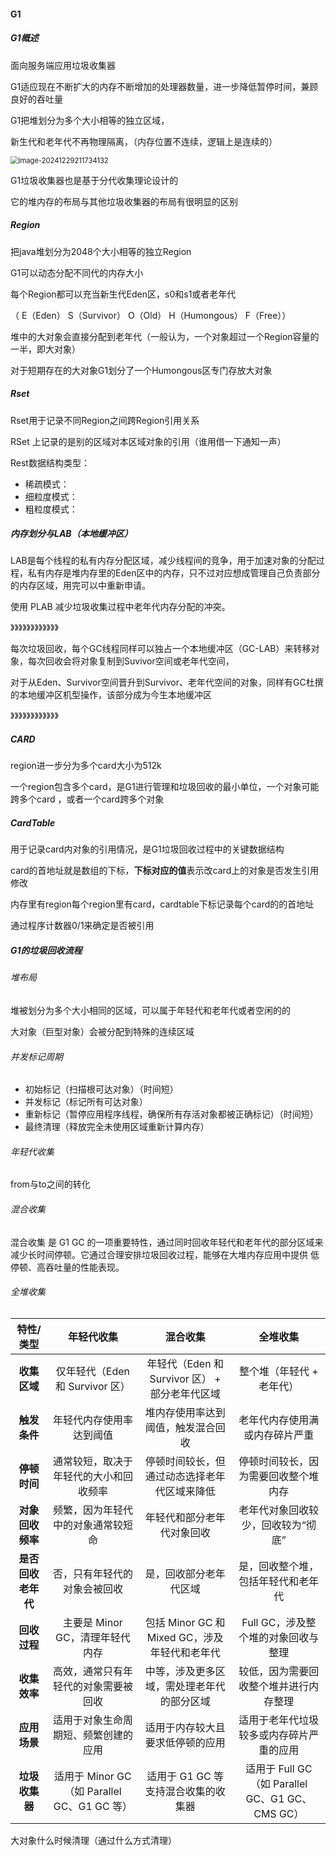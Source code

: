 #### G1

##### G1概述

面向服务端应用垃圾收集器

G1适应现在不断扩大的内存不断增加的处理器数量，进一步降低暂停时间，兼顾良好的吞吐量

G1把堆划分为多个大小相等的独立区域，

新生代和老年代不再物理隔离，（内存位置不连续，逻辑上是连续的）

<img src="C:\Users\陈宣玮\AppData\Roaming\Typora\typora-user-images\image-20241229211734132.png" alt="image-20241229211734132" style="zoom:80%;" />

G1垃圾收集器也是基于分代收集理论设计的

它的堆内存的布局与其他垃圾收集器的布局有很明显的区别

##### Region

把java堆划分为2048个大小相等的独立Region

G1可以动态分配不同代的内存大小

每个Region都可以充当新生代Eden区，s0和s1或者老年代

（ E（Eden）  S（Survivor） O（Old）  H（Humongous）   F（Free））

 堆中的大对象会直接分配到老年代（一般认为，一个对象超过一个Region容量的一半，即大对象）

对于短期存在的大对象G1划分了一个Humongous区专门存放大对象

##### Rset

Rset用于记录不同Region之间跨Region引用关系

RSet 上记录的是别的区域对本区域对象的引用（谁用借一下通知一声）

Rest数据结构类型：

- 稀疏模式：
- 细粒度模式：
- 粗粒度模式：

##### 内存划分与LAB（本地缓冲区）

LAB是每个线程的私有内存分配区域，减少线程间的竞争，用于加速对象的分配过程，私有内存是堆内存里的Eden区中的内存，只不过对应想成管理自己负责部分的内存区域，用完可以中重新申请。

 使用 PLAB 减少垃圾收集过程中老年代内存分配的冲突。

》》》》》》》》》》》》

每次垃圾回收，每个GC线程同样可以独占一个本地缓冲区（GC-LAB）来转移对象，每次回收会将对象复制到Suvivor空间或老年代空间，

对于从Eden、Survivor空间晋升到Survivor、老年代空间的对象，同样有GC杜撰的本地缓冲区机型操作，该部分成为今生本地缓冲区

》》》》》》》》》》》》

##### CARD

region进一步分为多个card大小为512k

一个region包含多个card，是G1进行管理和垃圾回收的最小单位，一个对象可能跨多个card ，或者一个card跨多个对象

##### CardTable

用于记录card内对象的引用情况，是G1垃圾回收过程中的关键数据结构

card的首地址就是数组的下标，**下标对应的值**表示改card上的对象是否发生引用修改

内存里有region每个region里有card，cardtable下标记录每个card的的首地址

通过程序计数器0/1来确定是否被引用

##### G1的垃圾回收流程

###### 堆布局

堆被划分为多个大小相同的区域，可以属于年轻代和老年代或者空闲的的

大对象（巨型对象）会被分配到特殊的连续区域

###### 并发标记周期

-  初始标记（扫描根可达对象）（时间短）
- 并发标记（标记所有可达对象）
- 重新标记（暂停应用程序线程，确保所有存活对象都被正确标记）（时间短）
- 最终清理（释放完全未使用区域重新计算内存）

###### 年轻代收集

from与to之间的转化

###### 混合收集

混合收集 是 G1 GC 的一项重要特性，通过同时回收年轻代和老年代的部分区域来减少长时间停顿。它通过合理安排垃圾回收过程，能够在大堆内存应用中提供 低停顿、高吞吐量的性能表现。

###### 全堆收集

|     特性/类型      |                 年轻代收集                  |                    混合收集                    |                    全堆收集                     |
| :----------------: | :-----------------------------------------: | :--------------------------------------------: | :---------------------------------------------: |
|    **收集区域**    |       仅年轻代（Eden 和 Survivor 区）       | 年轻代（Eden 和 Survivor 区） + 部分老年代区域 |            整个堆（年轻代 + 老年代）            |
|    **触发条件**    |          年轻代内存使用率达到阈值           |       堆内存使用率达到阈值，触发混合回收       |         老年代内存使用满或内存碎片严重          |
|    **停顿时间**    |   通常较短，取决于年轻代的大小和回收频率    |  停顿时间较长，但通过动态选择老年代区域来降低  |      停顿时间较长，因为需要回收整个堆内存       |
|  **对象回收频率**  |     频繁，因为年轻代中的对象通常较短命      |           年轻代和部分老年代对象回收           |       老年代对象回收较少，回收较为“彻底”        |
| **是否回收老年代** |        否，只有年轻代的对象会被回收         |             是，回收部分老年代区域             |       是，回收整个堆，包括年轻代和老年代        |
|    **回收过程**    |       主要是 Minor GC，清理年轻代内存       | 包括 Minor GC 和 Mixed GC，涉及年轻代和老年代  |       Full GC，涉及整个堆的对象回收与整理       |
|    **收集效率**    |    高效，通常只有年轻代的对象需要被回收     |   中等，涉及更多区域，需处理老年代的部分区域   |     较低，因为需要回收整个堆并进行内存整理      |
|    **应用场景**    |    适用于对象生命周期短、频繁创建的应用     |        适用于内存较大且要求低停顿的应用        |    适用于老年代垃圾较多或内存碎片严重的应用     |
|   **垃圾收集器**   | 适用于 Minor GC（如 Parallel GC、G1 GC 等） |      适用于 G1 GC 等支持混合收集的收集器       | 适用于 Full GC（如 Parallel GC、G1 GC、CMS GC） |



大对象什么时候清理（通过什么方式清理）













